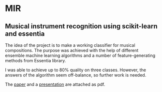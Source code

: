 # MIR
## Musical instrument recognition using scikit-learn and essentia

The idea of the project is to make a working classifier for musical compositions. The purpose was achieved with the help of different ensemble machine learning algorithms and a number of feature-generating methods from Essentia library.

I was able to achieve up to 80% quality on three classes. However, the answers of the algorithm seem off-balance, so further work is needed.

The [paper](https://github.com/ne3x7/mir/blob/master/mir.pdf "Paper") and a [presentation](https://github.com/ne3x7/mir/blob/master/klassifikatsiia-kompozitsii.pdf "Presentation") are attached as pdf.
